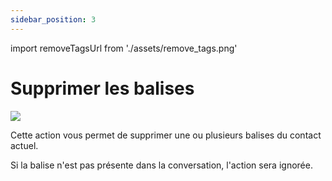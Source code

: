```yaml
---
sidebar_position: 3
---
```


import removeTagsUrl from './assets/remove_tags.png'

# Supprimer les balises
<img src={removeTagsUrl} width={180} />

Cette action vous permet de supprimer une ou plusieurs balises du contact actuel.

Si la balise n'est pas présente dans la conversation, l'action sera ignorée.